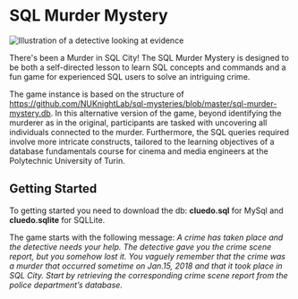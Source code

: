 # SQL Murder Mystery

![Illustration of a detective looking at evidence](174092-clue-illustration.png)

There's been a Murder in SQL City! The SQL Murder Mystery is designed to be both a self-directed lesson to learn SQL concepts and commands and a fun game for experienced SQL users to solve an intriguing crime.

The game instance is based on the structure of https://github.com/NUKnightLab/sql-mysteries/blob/master/sql-murder-mystery.db.
In this alternative version of the game, beyond identifying the murderer as in the original, participants are tasked with uncovering all individuals connected to the murder. Furthermore, the SQL queries required involve more intricate constructs, tailored to the learning objectives of a database fundamentals course for cinema and media engineers at the Polytechnic University of Turin. 


## Getting Started
To getting started you need to download the db: **cluedo.sql** for MySql and **cluedo.sqlite** for SQLLite.

The game starts with the following message:
*A crime has taken place and the detective needs your help. The detective gave you the crime scene report, but you somehow lost it. You vaguely remember that the crime was a murder that occurred sometime on Jan.15, 2018 and that it took place in SQL City. Start by retrieving the corresponding crime scene report from the police department’s database.*
